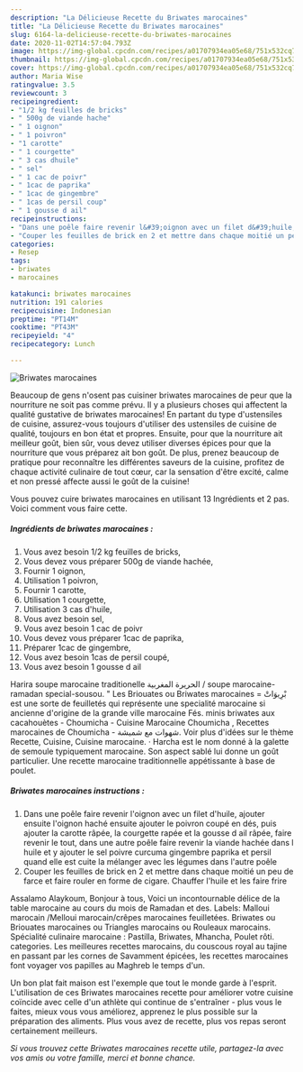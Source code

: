 ```yaml
---
description: "La Délicieuse Recette du Briwates marocaines"
title: "La Délicieuse Recette du Briwates marocaines"
slug: 6164-la-delicieuse-recette-du-briwates-marocaines
date: 2020-11-02T14:57:04.793Z
image: https://img-global.cpcdn.com/recipes/a01707934ea05e68/751x532cq70/briwates-marocaines-photo-principale-de-la-recette.jpg
thumbnail: https://img-global.cpcdn.com/recipes/a01707934ea05e68/751x532cq70/briwates-marocaines-photo-principale-de-la-recette.jpg
cover: https://img-global.cpcdn.com/recipes/a01707934ea05e68/751x532cq70/briwates-marocaines-photo-principale-de-la-recette.jpg
author: Maria Wise
ratingvalue: 3.5
reviewcount: 3
recipeingredient:
- "1/2 kg feuilles de bricks"
- " 500g de viande hache"
- " 1 oignon"
- " 1 poivron"
- "1 carotte"
- " 1 courgette"
- " 3 cas dhuile"
- " sel"
- " 1 cac de poivr"
- " 1cac de paprika"
- " 1cac de gingembre"
- " 1cas de persil coup"
- " 1 gousse d ail"
recipeinstructions:
- "Dans une poêle faire revenir l&#39;oignon avec un filet d&#39;huile, ajouter ensuite l&#39;oignon haché ensuite ajouter le poivron coupé en dés, puis ajouter la carotte râpée, la courgette rapée et la gousse d ail râpée, faire revenir le tout, dans une autre poêle faire revenir la viande hachée dans l huile et y ajouter le sel poivre curcuma gingembre paprika et persil quand elle est cuite la mélanger avec les légumes dans l&#39;autre poêle"
- "Couper les feuilles de brick en 2 et mettre dans chaque moitié un peu de farce et faire rouler en forme de cigare. Chauffer l&#39;huile et les faire frire"
categories:
- Resep
tags:
- briwates
- marocaines

katakunci: briwates marocaines 
nutrition: 191 calories
recipecuisine: Indonesian
preptime: "PT14M"
cooktime: "PT43M"
recipeyield: "4"
recipecategory: Lunch

---
```



![Briwates marocaines](https://img-global.cpcdn.com/recipes/a01707934ea05e68/751x532cq70/briwates-marocaines-photo-principale-de-la-recette.jpg)

Beaucoup de gens n'osent pas cuisiner briwates marocaines de peur que la nourriture ne soit pas comme prévu. Il y a plusieurs choses qui affectent la qualité gustative de briwates marocaines! En partant du type d'ustensiles de cuisine, assurez-vous toujours d'utiliser des ustensiles de cuisine de qualité, toujours en bon état et propres. Ensuite, pour que la nourriture ait meilleur goût, bien sûr, vous devez utiliser diverses épices pour que la nourriture que vous préparez ait bon goût. De plus, prenez beaucoup de pratique pour reconnaître les différentes saveurs de la cuisine, profitez de chaque activité culinaire de tout cœur, car la sensation d'être excité, calme et non pressé affecte aussi le goût de la cuisine!

<!--inarticleads1-->

Vous pouvez cuire briwates marocaines en utilisant 13 Ingrédients et 2 pas. Voici comment vous faire cette.

##### Ingrédients de briwates marocaines :

1. Vous avez besoin 1/2 kg feuilles de bricks,
1. Vous devez vous préparer  500g de viande hachée,
1. Fournir  1 oignon,
1. Utilisation  1 poivron,
1. Fournir 1 carotte,
1. Utilisation  1 courgette,
1. Utilisation  3 cas d&#39;huile,
1. Vous avez besoin  sel,
1. Vous avez besoin  1 cac de poivr
1. Vous devez vous préparer  1cac de paprika,
1. Préparer  1cac de gingembre,
1. Vous avez besoin  1cas de persil coupé,
1. Vous avez besoin  1 gousse d ail


Harira soupe marocaine traditionelle الحريرة المغربية / soupe marocaine-ramadan special-sousou. &#34; Les Briouates ou Briwates marocaines = بْرِيوَاتْ est une sorte de feuilletés qui représente une specialité marocaine si ancienne d&#39;origine de la grande ville marocaine Fés. minis briwates aux cacahouètes - Choumicha - Cuisine Marocaine Choumicha , Recettes marocaines de Choumicha - شهوات مع شميشة. Voir plus d&#39;idées sur le thème Recette, Cuisine, Cuisine marocaine. · Harcha est le nom donné à la galette de semoule typiquement marocaine. Son aspect sablé lui donne un goût particulier. Une recette marocaine traditionnelle appétissante à base de poulet. 

<!--inarticleads2-->

##### Briwates marocaines instructions :

1. Dans une poêle faire revenir l&#39;oignon avec un filet d&#39;huile, ajouter ensuite l&#39;oignon haché ensuite ajouter le poivron coupé en dés, puis ajouter la carotte râpée, la courgette rapée et la gousse d ail râpée, faire revenir le tout, dans une autre poêle faire revenir la viande hachée dans l huile et y ajouter le sel poivre curcuma gingembre paprika et persil quand elle est cuite la mélanger avec les légumes dans l&#39;autre poêle
1. Couper les feuilles de brick en 2 et mettre dans chaque moitié un peu de farce et faire rouler en forme de cigare. Chauffer l&#39;huile et les faire frire


Assalamo Alaykoum, Bonjour à tous, Voici un incontournable délice de la table marocaine au cours du mois de Ramadan et des. Labels: Malloui marocain /Melloui marocain/crêpes marocaines feuilletées. Briwates ou Briouates marocaines ou Triangles marocains ou Rouleaux marocains. Spécialité culinaire marocaine : Pastilla, Briwates, Mhancha, Poulet rôti. categories. Les meilleures recettes marocains, du couscous royal au tajine en passant par les cornes de Savamment épicées, les recettes marocaines font voyager vos papilles au Maghreb le temps d&#39;un. 

<!--inarticleads1-->

<p>
Un bon plat fait maison est l'exemple que tout le monde garde à l'esprit. L'utilisation de ces Briwates marocaines recette pour améliorer votre cuisine coïncide avec celle d'un athlète qui continue de s'entraîner - plus vous le faites, mieux vous vous améliorez, apprenez le plus possible sur la préparation des aliments. Plus vous avez de recette, plus vos repas seront certainement meilleurs.
</p>

<p>
<i>Si vous trouvez cette Briwates marocaines recette utile, partagez-la avec vos amis ou votre famille, merci et bonne chance.</i>
</p>
